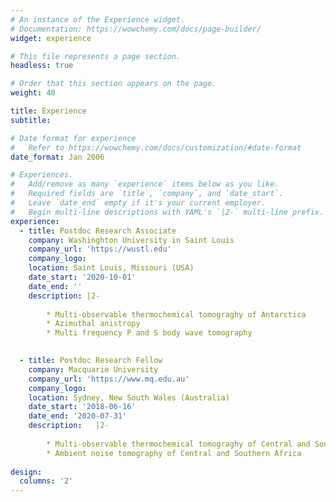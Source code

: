 ```yaml
---
# An instance of the Experience widget.
# Documentation: https://wowchemy.com/docs/page-builder/
widget: experience

# This file represents a page section.
headless: true

# Order that this section appears on the page.
weight: 40

title: Experience
subtitle:

# Date format for experience
#   Refer to https://wowchemy.com/docs/customization/#date-format
date_format: Jan 2006

# Experiences.
#   Add/remove as many `experience` items below as you like.
#   Required fields are `title`, `company`, and `date_start`.
#   Leave `date_end` empty if it's your current employer.
#   Begin multi-line descriptions with YAML's `|2-` multi-line prefix.
experience:
  - title: Postdoc Research Associate
    company: Washinghton University in Saint Louis
    company_url: 'https://wustl.edu'
    company_logo: 
    location: Saint Louis, Missouri (USA)
    date_start: '2020-10-01'
    date_end: ''
    description: |2-
        
        * Multi-observable thermochemical tomograghy of Antarctica
        * Azimuthal anistropy 
        * Multi frequency P and S body wave tomography
       

  - title: Postdoc Research Fellow
    company: Macquarie University
    company_url: 'https://www.mq.edu.au'
    company_logo: 
    location: Sydney, New South Wales (Australia)
    date_start: '2018-06-16'
    date_end: '2020-07-31'
    description:   |2-
        
        * Multi-observable thermochemical tomograghy of Central and Southern Africa
        * Ambient noise tomography of Central and Southern Africa
    
design:
  columns: '2'
---
```

